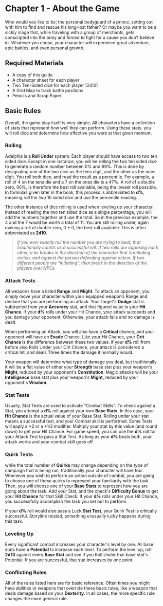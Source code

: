 # Chapter 1 - About the Game

Who would you like to be; the personal bodyguard of a prince, setting out with him to find and rescue his long-lost father? Or maybe you want to be a sickly mage that, while traveling with a group of merchants, gets conscripted into the army and forced to fight for a cause you don’t believe in. Whatever you chose, your character will experience great adventure, epic battles, and even personal growth.

## Required Materials

+ A copy of this guide
+ A character sheet for each player
+ Two Ten-Sided dice for each player (2d10)
+ A Grid Map to track battle positions
+ Pencils and Scrap Paper

## Basic Rules

Overall, the game play itself is very simple. All characters have a collection of stats that represent how well they can perform. Using these stats, you will roll dice and determine how effective you were at that given moment.

### Rolling

Adelphia is a **Roll Under** system. Each player should have access to two ten sided dice. Except in one instance, you will be rolling the two ten sided dice to generate a random number between 0% and 99%. This is done by designating one of the two dice as the tens digit, and the other as the ones digit. You roll both dice, and read the result as a percentile. For example, a roll of 4 on the tens die and a 7 on the ones die is a 47%. A roll of a double zero, 00%, is therefore the best roll available, being the lowest roll possible. In formulas given later in the book, this process is abbreviated to **d%**, meaning roll the two 10 sided dice and use the percentile reading.

The other Instance of dice rolling is used when leveling up your character. Instead of reading the two ten sided dice as a single percentage, you will add the numbers together and use the total. So in the previous example, the 4 and the 7 would be worth a total of 11. You are still rolling under, again making a roll of double zero, 0 + 0, the best roll available. This is often abbreviated as **2d10**.

> *If you ever exactly roll the number you are trying to beat, that traditionally counts as a successful roll. If two rolls are opposing each other, a tie breaks in the direction of the character that is initiating action, and against the person defending against action. If two different people are "initiating", then break in the direction of the players over NPCs.*

### Attack Tests

All weapons have a listed **Range** and **Might**. To attack an opponent, you simply move your character within your equipped weapon’s Range and declare that you are performing an attack. Your target's **Dodge** stat is subtracted from your **Accuracy** stat, and that figured value is your **Hit Chance**. If your **d%** rolls under your Hit Chance, your attack succeeds and you damage your opponent. Otherwise, your attack fails and no damage is dealt.

When performing an Attack, you will also have a **Critical** chance, and your opponent will have an **Evade** Chance. Like your Hit Chance, your **Crit Chance** is the difference between these two values. if your **d%** roll from before also Rolls Under your Crit Chance, your attack is considered a critical hit, and deals Three times the damage it normally would.

Your weapon will determine what type of damage you deal, but traditionally it will be a flat value of either your **Strength** base stat plus your weapon's **Might**, reduced by your opponent's **Constitution**. Magic attacks will be your **Intelligence** base stat plus your weapon's **Might**, reduced by your opponent's **Wisdom**.

### Stat Tests

Usually, Stat Tests are used to activate "Combat Skills". To check against a Stat, you attempt a **d%** roll against your own **Base Stats**. In this case, your **Hit Chance** is the actual value of your Base Stat. Rolling under your stat means a successful test, and your Combat skill is performed. Some Tests will apply a *2 or a *1/2 modifier. Multiply your stat by this value (and round down) to get your Hit Chance. For game speed, you can use the **d%** roll for your Attack Test to pass a Stat Test. As long as your **d%** beats both, your attack works and your combat skill goes off.

### Quirk Tests

while the total number of **Quirks** may change depending on the type of campaign that is being run, traditionally your character will have four. Whenever you wish to perform an action outside of combat, you are going to choose one of these quirks to represent your familiarity with the task. Then, you will choose one of your **Base Stats** to represent how you are going about the task. Add your Stat, and the check's **Difficulty Bonus** to get your **Hit Chance** for that Skill Check. If your **d%** rolls under your Hit Chance, you successfully accomplish the task you set out to perform.

If your **d%** roll would also pass a Luck **Stat Test**, your Quirk Test is critically successful. Storyline related, something unusually lucky happens during this task.

### Leveling Up

Every significant combat increases your character's level by one. All base stats have a **Potential** to increase each level. To perform the level up, roll **2d10** against every **Base Stat** and see if you Roll Under that base stat's Potential. If you are successful, that stat increases by one point.

### Conflicting Rules

All of the rules listed here are for basic reference. Often times you might have abilities or weapons that override these basic rules, like a weapon that deals damage based on your **Dexterity**. In all cases, the more specific rule changes the more general rule.
